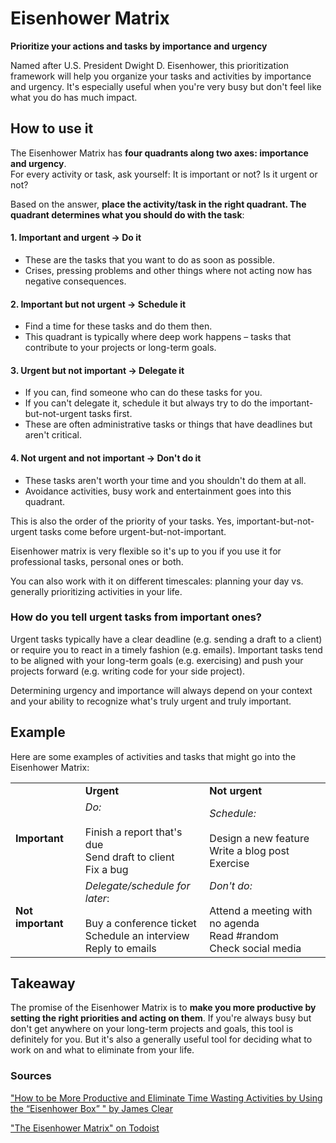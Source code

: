# Eisenhower Matrix

**Prioritize your actions and tasks by importance and urgency**

Named after U.S. President Dwight D. Eisenhower, this prioritization framework will help you organize your tasks and activities by importance and urgency. It's especially useful when you're very busy but don't feel like what you do has much impact.

How to use it
-------------

The Eisenhower Matrix has **four quadrants along two axes: importance and urgency**.  
For every activity or task, ask yourself: It is important or not? Is it urgent or not?

Based on the answer, **place the activity/task in the right quadrant. The quadrant determines what you should do with the task**:

#### 1\. Important and urgent → Do it

* These are the tasks that you want to do as soon as possible. 
* Crises, pressing problems and other things where not acting now has negative consequences.

#### 2\. Important but not urgent → Schedule it

* Find a time for these tasks and do them then.
* This quadrant is typically where deep work happens – tasks that contribute to your projects or long-term goals.

#### 3\. Urgent but not important → Delegate it

* If you can, find someone who can do these tasks for you.
* If you can't delegate it, schedule it but always try to do the important-but-not-urgent tasks first.
* These are often administrative tasks or things that have deadlines but aren't critical.

#### 4\. Not urgent and not important → Don't do it

* These tasks aren't worth your time and you shouldn't do them at all.
* Avoidance activities, busy work and entertainment goes into this quadrant.

This is also the order of the priority of your tasks. Yes, important-but-not-urgent tasks come before urgent-but-not-important.

Eisenhower matrix is very flexible so it's up to you if you use it for professional tasks, personal ones or both.

You can also work with it on different timescales: planning your day vs. generally prioritizing activities in your life.

### How do you tell urgent tasks from important ones?

Urgent tasks typically have a clear deadline (e.g. sending a draft to a client) or require you to react in a timely fashion (e.g. emails). Important tasks tend to be aligned with your long-term goals (e.g. exercising) and push your projects forward (e.g. writing code for your side project).

Determining urgency and importance will always depend on your context and your ability to recognize what's truly urgent and truly important.

Example
-------

Here are some examples of activities and tasks that might go into the Eisenhower Matrix:

|     |     |     |
| --- | --- | --- |
|     | **Urgent** | **Not urgent** |
| **Important** | _Do:_<br><br>Finish a report that's due  <br>Send draft to client  <br>Fix a bug | _Schedule:_<br><br>Design a new feature  <br>Write a blog post  <br>Exercise |
| **Not important** | _Delegate/schedule for later_:<br><br>Buy a conference ticket  <br>Schedule an interview  <br>Reply to emails | _Don't do:_<br><br>Attend a meeting with no agenda  <br>Read #random  <br>Check social media |

Takeaway
--------

The promise of the Eisenhower Matrix is to **make you more productive by setting the right priorities and acting on them**. If you're always busy but don't get anywhere on your long-term projects and goals, this tool is definitely for you. But it's also a generally useful tool for deciding what to work on and what to eliminate from your life.


### Sources

["How to be More Productive and Eliminate Time Wasting Activities by Using the “Eisenhower Box” " by James Clear](https://jamesclear.com/eisenhower-box)

["The Eisenhower Matrix" on Todoist](https://todoist.com/productivity-methods/eisenhower-matrix)